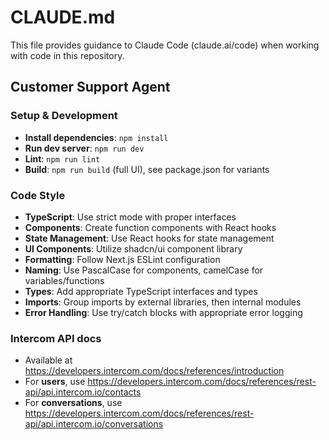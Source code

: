 # CLAUDE.md

This file provides guidance to Claude Code (claude.ai/code) when working with code in this repository.

## Customer Support Agent

### Setup & Development
- **Install dependencies**: `npm install`
- **Run dev server**: `npm run dev`
- **Lint**: `npm run lint`
- **Build**: `npm run build` (full UI), see package.json for variants

### Code Style
- **TypeScript**: Use strict mode with proper interfaces
- **Components**: Create function components with React hooks
- **State Management**: Use React hooks for state management
- **UI Components**: Utilize shadcn/ui component library
- **Formatting**: Follow Next.js ESLint configuration
- **Naming**: Use PascalCase for components, camelCase for variables/functions
- **Types**: Add appropriate TypeScript interfaces and types
- **Imports**: Group imports by external libraries, then internal modules
- **Error Handling**: Use try/catch blocks with appropriate error logging

### Intercom API docs
- Available at https://developers.intercom.com/docs/references/introduction
- For **users**, use https://developers.intercom.com/docs/references/rest-api/api.intercom.io/contacts
- For **conversations**, use https://developers.intercom.com/docs/references/rest-api/api.intercom.io/conversations
